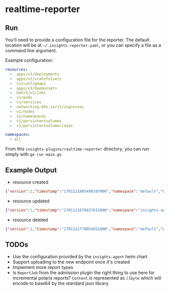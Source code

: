 # realtime-reporter

## Run

You'll need to provide a configuration file for the reporter. The default location will be at `~/.insights-reporter.yaml`, or you can specify a file as a command line argument.

Example configuration:

```yaml
resources:
  -  apps/v1/deployments
  -  apps/v1/statefulsets
  -  v1/configmaps
  -  apps/v1/daemonsets
  -  batch/v1/jobs
  -  v1/pods
  -  v1/services
  -  networking.k8s.io/v1/ingresses
  -  v1/nodes
  -  v1/namespaces
  -  v1/persistentvolumes
  -  v1/persistentvolumeclaims

namespaces:
  - all
```

From this `insights-plugins/realtime-reporter` directory, you can run simply with `go run main.go`

## Example Output

* resource created

```json
{"version":1,"timestamp":"1701121805498107000","namespace":"default","workload":"nginx-deployment","data":{"Contents":"B64_ENCODED_REPORT","Report":"polaris","Version":"1.0"}}
```

* resource updated

```json
{"version":1,"timestamp":"1701121878837615000","namespace":"insights-agent","workload":"workloads-28352003","data":{"Contents":"B64_ENCODED_REPORT","Report":"polaris","Version":"1.0"}}
```

* resource deleted

```json
{"version":1,"timestamp":"1701121778054851000","namespace":"default","workload":"nginx-deployment","data":null}
```

## TODOs

* Use the configuration provided by the `insights-agent` helm chart
* Support uploading to the new endpoint once it's created
* Implement more report types
* Is `ReportJob` from the admission plugin the right thing to use here for incremental polaris reports? `Content` is represented as `[]byte` which will encode to base64 by the standard json library
